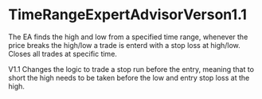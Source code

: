 # TimeRangeExpertAdvisorVerson1.1

The EA finds the high and low from a specified time range, whenever the price breaks
the high/low a trade is enterd with a stop loss at high/low.                                
Closes all trades at specific time.

V1.1 Changes the logic to trade a stop run before the entry, 
meaning that to short the high needs to be taken before the low and entry
stop loss at the high.
